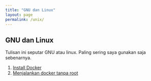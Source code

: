 ```yaml
---
title: "GNU dan Linux"
layout: page
permalink: /unix/
---
```

## GNU dan Linux

Tulisan ini seputar GNU atau linux. Paling sering saya gunakan saja sebenarnya. 
1. [Install Docker][install_docker]
2. [Menjalankan docker tanpa root][1]

[install_docker]:/unix/install_docker/
[1]:/unix/dont-let-non-root-user-run-docker/
